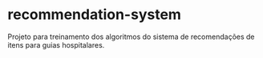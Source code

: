 # recommendation-system

Projeto para treinamento dos algoritmos do sistema de recomendações de itens para guias hospitalares.